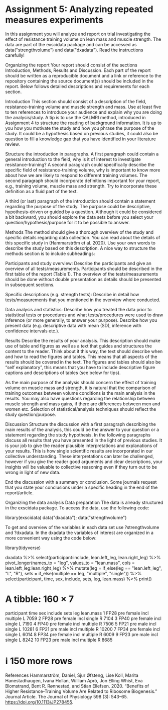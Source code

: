 # Assignment 5: Analyzing repeated measures experiments

In this assignment you will analyze and report on trial investigating the effect of resistance training volume on lean mass and muscle strength. The data are part of the exscidata package and can be accessed as data("strengthvolume") and data("dxadata"). Read the instructions carefully!

Organizing the report
Your report should consist of the sections Introduction, Methods, Results and Discussion. Each part of the report should be written as a reproducible document and a link or reference to the repository containing the source document(s) should be included in the report. Below follows detailed descriptions and requirements for each section.

Introduction
This section should consist of a description of the field, resistance-training volume and muscle strength and mass. Use at least five to ten references to introduce your audience and explain why you are doing the analysis/study. A tip is to use the QALMRI method, introduced in Assignment 4 to structure the reading of background information. It is up to you how you motivate the study and how you phrase the purpose of the study. It could be a hypothesis based on previous studies, it could also be question to fill a knowledge gap that you have identified in your literature review.

Structure the introduction in paragraphs. A first paragraph could contain a general introduction to the field, why is it of interest to investigate resistance-training? A second paragraph could specifically describe the specific field of resistance-training volume, why is important to know more about how we are likely to respond to different training volumes. The second paragraph should incorporate definitions important for your report, e.g., training volume, muscle mass and strength. Try to incorporate these definition as a fluid part of the text.

A third (or last) paragraph of the introduction should contain a statement regarding the purpose of the study. The purpose could be descriptive, hypothesis-driven or guided by a question. Although it could be considered a bit backward, you should explore the data sets before you select your question/hypothesis/purpose for it to be possible to answer.

Methods
The method should give a thorough overview of the study and specific details regarding data collection. You can read about the details of this specific study in (Hammarström et al. 2020). Use your own words to describe the study based on this description. A nice way to structure the methods section is to include subheadings:

Participants and study overview: Describe the participants and give an overview of all tests/measurements. Participants should be described in the first table of the report (Table 1). The overview of the tests/measurements should be done without double presentation as details should be presented in subsequent sections.

Specific descriptions (e.g. strength tests): Describe in detail how tests/measurements that you mentioned in the overview where conducted.

Data analysis and statistics: Describe how you treated the data prior to statistical tests or procedures and what tests/procedures were used to draw inference (or more generally, to answer your purpose). Describe how you present data (e.g. descriptive data with mean (SD), inference with confidence intervals etc.).

Results
Describe the results of your analysis. This description should make use of table and figures as well as a text that guides and structures the content to the reader. Think about it this way, the text should describe when and how to read the figures and tables. This means that all aspects of the results should be covered in the text. The figures and tables should also be “self explanatory”, this means that you have to include descriptive figure captions and descriptions of tables (see below for tips).

As the main purpose of the analysis should concern the effect of training volume on muscle mass and strength, it is natural that the comparison of training outcomes between volume conditions is the main analysis in the results. You may also have questions regarding the relationship between muscle strength and mass gains, if there are differences between men and women etc. Selection of statistical/analysis techniques should reflect the study question/purpose.

Discussion
Structure the discussion with a first paragraph describing the main results of the analysis, this could be the answer to your question or a statement regarding the study hypothesis. In the following paragraphs discuss all results that you have presented in the light of previous studies. It is your job to give the reader plausible interpretations and explanations of your results. This is how single scientific results are incorporated in our collective understanding. These interpretations can later be challenged, however if you give the reader good arguments and clear descriptions, your insights will be valuable to collective reasoning even if they turn out to be wrong in light of new data.

End the discussion with a summary or conclusion. Some journals request that you state your conclusions under a specific heading in the end of the report/article.

Organizing the data analysis
Data preparation
The data is already structured in the exscidata package. To access the data, use the following code:

library(exscidata)
data("dxadata"); data("strengthvolume")

To get and overview of the variables in each data set use ?strengthvolume and ?dxadata. In the dxadata the variables of interest are organized in a more convenient way using the code below:

library(tidyverse)

dxadata %>%
  select(participant:include, lean.left_leg, lean.right_leg) %>%
  pivot_longer(names_to = "leg", 
               values_to = "lean.mass", 
               cols = lean.left_leg:lean.right_leg) %>%
  mutate(leg = if_else(leg == "lean.left_leg", "L", "R"), 
         sets = if_else(multiple == leg, "multiple", "single")) %>%
  select(participant, time, sex, include, sets, leg, lean.mass) %>%
  print()

# A tibble: 160 × 7
   participant time  sex    include sets     leg   lean.mass
   <chr>       <chr> <chr>  <chr>   <chr>    <chr>     <dbl>
 1 FP28        pre   female incl    multiple L          7059
 2 FP28        pre   female incl    single   R          7104
 3 FP40        pre   female incl    single   L          7190
 4 FP40        pre   female incl    multiple R          7506
 5 FP21        pre   male   incl    single   L         10281
 6 FP21        pre   male   incl    multiple R         10200
 7 FP34        pre   female incl    single   L          6014
 8 FP34        pre   female incl    multiple R          6009
 9 FP23        pre   male   incl    single   L          8242
10 FP23        pre   male   incl    multiple R          8685
# ℹ 150 more rows
References
Hammarström, Daniel, Sjur Øfsteng, Lise Koll, Marita Hanestadhaugen, Ivana Hollan, William Apró, Jon Elling Whist, Eva Blomstrand, Bent R. Rønnestad, and Stian Ellefsen. 2020. “Benefits of Higher Resistance-Training Volume Are Related to Ribosome Biogenesis.” Journal Article. The Journal of Physiology 598 (3): 543–65. https://doi.org/10.1113/JP278455.
